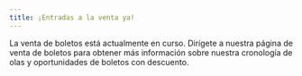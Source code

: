```yaml
---
title: ¡Entradas a la venta ya!
---
```

La venta de boletos está actualmente en curso. Dirígete a nuestra página de venta de boletos para obtener más información sobre nuestra cronología de olas y oportunidades de boletos con descuento.